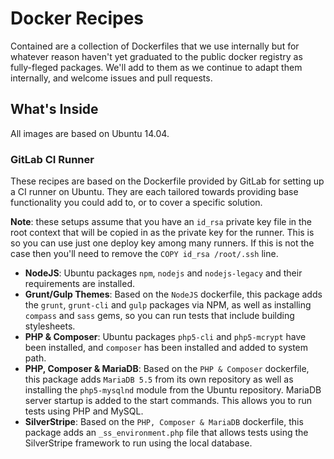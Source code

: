 Docker Recipes
==============

Contained are a collection of Dockerfiles that we use internally but for whatever reason haven't yet graduated to the public docker registry as fully-fleged packages. We'll add to them as we continue to adapt them internally, and welcome issues and pull requests.

What's Inside
-------------

All images are based on Ubuntu 14.04.

### GitLab CI Runner
These recipes are based on the Dockerfile provided by GitLab for setting up a CI runner on Ubuntu. They are each tailored towards providing base functionality you could add to, or to cover a specific solution.

**Note**: these setups assume that you have an `id_rsa` private key file in the root context that will be copied in as the private key for the runner. This is so you can use just one deploy key among many runners. If this is not the case then you'll need to remove the `COPY id_rsa /root/.ssh` line.

* **NodeJS**: Ubuntu packages `npm`, `nodejs` and `nodejs-legacy` and their requirements are installed.
* **Grunt/Gulp Themes**: Based on the `NodeJS` dockerfile, this package adds the `grunt`, `grunt-cli` and `gulp` packages via NPM, as well as installing `compass` and `sass` gems, so you can run tests that include building stylesheets.
* **PHP & Composer**: Ubuntu packages `php5-cli` and `php5-mcrypt` have been installed, and `composer` has been installed and added to system path.
* **PHP, Composer & MariaDB**: Based on the `PHP & Composer` dockerfile, this package adds `MariaDB 5.5` from its own repository as well as installing the `php5-mysqlnd` module from the Ubuntu repository. MariaDB server startup is added to the start commands. This allows you to run tests using PHP and MySQL.
* **SilverStripe**: Based on the `PHP, Composer & MariaDB` dockerfile, this package adds an `_ss_environment.php` file that allows tests using the SilverStripe framework to run using the local database.
